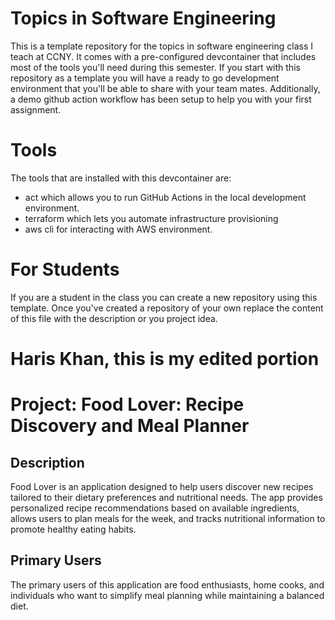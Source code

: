 # Topics in Software Engineering

This is a template repository for the topics in software engineering class I teach at CCNY.
It comes with a pre-configured devcontainer that includes most of the tools you'll need during this semester. 
If you start with this repository as a template you will have a ready to go development environment that you'll be able to 
share with your team mates. Additionally, a demo github action workflow has been setup to help you with your first assignment.

# Tools
The tools that are installed with this devcontainer are:

* act which allows you to run GitHub Actions in the local development environment.
* terraform which lets you automate infrastructure provisioning
* aws cli for interacting with AWS environment.

# For Students
If you are a student in the class you can create a new repository using this template. Once you've created a repository of your own replace the content of this file with the description or you project idea.

# Haris Khan, this is my edited portion

# Project: Food Lover: Recipe Discovery and Meal Planner

## Description
Food Lover is an application designed to help users discover new recipes tailored to their dietary preferences and nutritional needs. The app provides personalized recipe recommendations based on available ingredients, allows users to plan meals for the week, and tracks nutritional information to promote healthy eating habits.

## Primary Users
The primary users of this application are food enthusiasts, home cooks, and individuals who want to simplify meal planning while maintaining a balanced diet.
